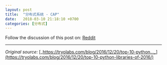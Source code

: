 ```yaml
---
layout: post
title:  "分布式系统 - CAP"
date:   2018-03-10 21:18:10 +0700
categories: [分布式]
---
```




Follow the discussion of this post on: [Reddit](https://www.reddit.com/r/Python/comments/5jf64k/top_10_python_libraries_of_2016/)  

----------------

_Original source:_ [_https://tryolabs.com/blog/2016/12/20/top-10-python..._](https://tryolabs.com/blog/2016/12/20/top-10-python-libraries-of-2016/)
